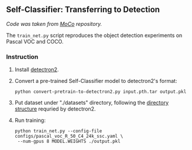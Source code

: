 
## Self-Classifier: Transferring to Detection

*Code was taken from [MoCo](https://github.com/facebookresearch/moco/tree/master/detection) repository.*

The `train_net.py` script reproduces the object detection experiments on Pascal VOC and COCO.

### Instruction

1. Install [detectron2](https://github.com/facebookresearch/detectron2/blob/master/INSTALL.md).

1. Convert a pre-trained Self-Classifier model to detectron2's format:
   ```
   python convert-pretrain-to-detectron2.py input.pth.tar output.pkl
   ```

1. Put dataset under "./datasets" directory,
   following the [directory structure](https://github.com/facebookresearch/detectron2/tree/master/datasets)
	 requried by detectron2.

1. Run training:
   ```
   python train_net.py --config-file configs/pascal_voc_R_50_C4_24k_ssc.yaml \
	--num-gpus 8 MODEL.WEIGHTS ./output.pkl
   ```